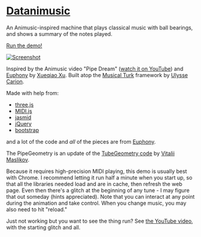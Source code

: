 [Datanimusic](https://github.com/erich666/turk)
====

An Animusic-inspired machine that plays classical music with ball bearings, and shows a summary of the notes played.

[Run the demo!](https://bit.ly/datanimusic)

[![Screenshot](http://erich.realtimerendering.com/datanimusic/screenshot1.png)](https://github.com/erich666/turk)

Inspired by the Animusic video "Pipe Dream" ([watch it on YouTube](http://www.youtube.com/watch?v=hyCIpKAIFyo)) and [Euphony](https://github.com/qiao/euphony) by [Xueqiao Xu](https://github.com/qiao).
Built atop the [Musical Turk](http://ulysse.io/turk) framework by [Ulysse Carion](http://ulysse.io).

Made with help from:

* [three.js](https://github.com/mrdoob/three.js)
* [MIDI.js](http://mudcu.be/midi-js)
* [jasmid](https://github.com/gasman/jasmid)
* [jQuery](http://jquery.com)
* [bootstrap](http://twitter.github.com/bootstrap)

and a lot of the code and _all_ of the pieces are from [Euphony](https://github.com/qiao/euphony).

The PipeGeometry is an update of the [TubeGeometry code](https://github.com/Troilk/cs291-contest) by [Vitalii Maslikov](https://github.com/Troilk).

Because it requires high-precision MIDI playing, this demo is usually best with Chrome. I recommend letting it run half a minute when you start up, so that all the libraries needed load and are in cache, then refresh the web page. Even then there's a glitch at the beginning of any tune - I may figure that out someday (hints appreciated). Note that you can interact at any point during the animation and take control. When you change music, you may also need to hit "reload."

Just not working but you want to see the thing run? See [the YouTube video](https://youtu.be/plBX-CFx5DM), with the starting glitch and all.
